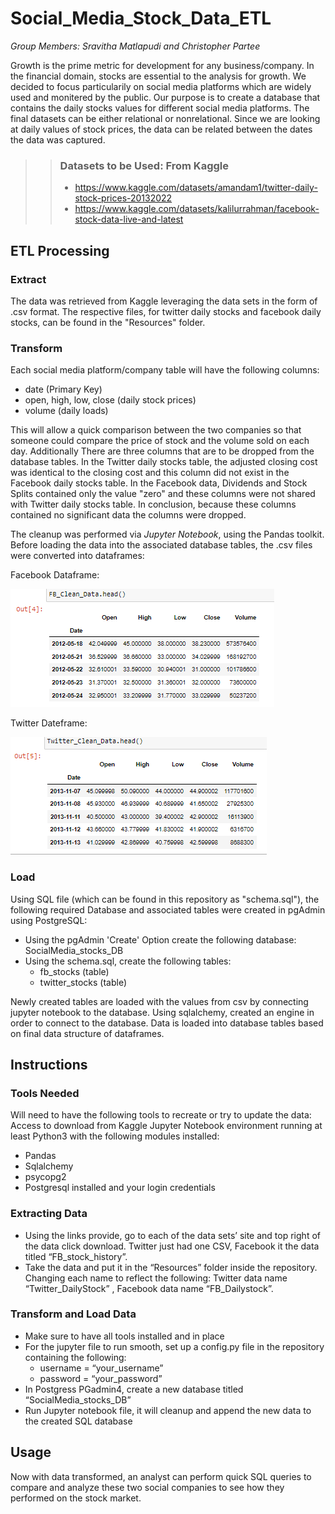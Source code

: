 # **Social_Media_Stock_Data_ETL**

*Group Members: Sravitha Matlapudi and Christopher Partee*

Growth is the prime metric for development for any business/company. In the financial domain, stocks are essential to the analysis for growth. We decided to focus particularily on social media platforms which are widely used and monitered by the public. Our purpose is to create a database that contains the daily stocks values for different social media platforms. The final datasets can be either relational or nonrelational. Since we are looking at daily values of stock prices, the data can be related between the dates the data was captured.  

>>### Datasets to be Used: From Kaggle
>>- https://www.kaggle.com/datasets/amandam1/twitter-daily-stock-prices-20132022
>>- https://www.kaggle.com/datasets/kalilurrahman/facebook-stock-data-live-and-latest


## **ETL Processing**

### **Extract**
The data was retrieved from Kaggle leveraging the data sets in the form of .csv format. The respective files, for twitter daily stocks and facebook daily stocks, can be found in the "Resources" folder.

### **Transform**
Each social media platform/company table will have the following columns:
 - date (Primary Key) 
 - open, high, low, close (daily stock prices) 
 - volume (daily loads)
 
 This will allow a quick comparison between the two companies so that someone could compare the price of stock and the volume sold on each day. Additionally There are three columns that are to be dropped from the database tables. In the Twitter daily stocks table, the adjusted closing cost was identical to the closing cost and this column did not exist in the Facebook daily stocks table. In the Facebook data, Dividends and Stock Splits contained only the value "zero" and these columns were not shared with Twitter daily stocks table. In conclusion, because these columns contained no significant data the columns were dropped. 

 The cleanup was performed via *Jupyter Notebook*, using the Pandas toolkit. Before loading the data into the associated database tables, the .csv files were converted into dataframes:

Facebook Dataframe:

![Facebook Dataframe](images/FB_Clean_DataFrame.PNG)

Twitter Dateframe:

![Twitter Dataframe](images/Twitter_Clean_DataFrame.PNG)

### **Load**
Using SQL file (which can be found in this repository as "schema.sql"), the following required Database and associated tables were created in pgAdmin using PostgreSQL:
- Using the pgAdmin 'Create' Option create the following database: SocialMedia_stocks_DB
- Using the schema.sql, create the following tables:
    * fb_stocks (table)
    * twitter_stocks (table)

Newly created tables are loaded with the values from csv by connecting jupyter notebook to the database. Using sqlalchemy, created an engine in order to connect to the database. Data is loaded into database tables based on final data structure of dataframes.  

## **Instructions**

### **Tools Needed**
Will need to have the following tools to recreate or try to update the data:
Access to download from Kaggle
Jupyter Notebook environment running at least Python3 with the following modules installed:
- Pandas
- Sqlalchemy
- psycopg2
- Postgresql installed and your login credentials

### **Extracting Data**
- Using the links provide, go to each of the data sets’ site and top right of the data click download. Twitter just had one CSV, Facebook it the data titled “FB_stock_history”.
- Take the data and put it in the “Resources” folder inside the repository. Changing each name to reflect the following: Twitter data name “Twitter_DailyStock” , Facebook data name “FB_Dailystock”.
### **Transform and Load Data**
- Make sure to have all tools installed and in place
- For the jupyter file to run smooth, set up a config.py file in the repository containing the following:
    * username = “your_username”
    * password = “your_password”
- In Postgress PGadmin4, create a  new database titled “SocialMedia_stocks_DB”
- Run Jupyter notebook file, it will cleanup and append the new data to the created SQL database
## **Usage**
Now with data transformed, an analyst can perform quick SQL queries to compare and analyze these two social companies to see how they performed on the stock market.
